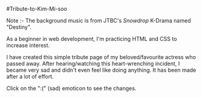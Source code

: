 #Tribute-to-Kim-Mi-soo

Note :- The background music is from  JTBC's *Snowdrop* K-Drama named "Destiny".

As a beginner in web development,
I'm practicing HTML and CSS to increase interest.

I have created this simple tribute page of my beloved/favourite actress who passed away. After hearing/watching this heart-wrenching incident, I became very sad and didn't even feel like doing anything. It has been made after a lot of effort.


Click on the ":(" (sad) emoticon to see the changes.
